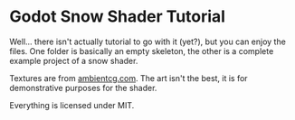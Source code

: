 # Godot Snow Shader Tutorial
Well... there isn't actually tutorial to go with it (yet?), but you can enjoy the files. One folder is basically an empty skeleton, the other is a complete example project of a snow shader.

Textures are from [ambientcg.com](https://ambientcg.com/). The art isn't the best, it is for demonstrative purposes for the shader.

Everything is licensed under MIT.

